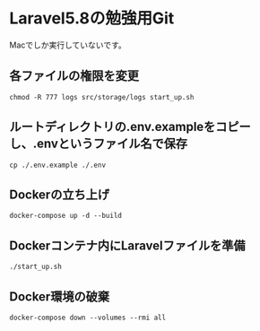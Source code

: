 # Laravel5.8の勉強用Git

Macでしか実行していないです。


## 各ファイルの権限を変更
```
chmod -R 777 logs src/storage/logs start_up.sh
```

## ルートディレクトリの.env.exampleをコピーし、.envというファイル名で保存
`cp ./.env.example ./.env`

## Dockerの立ち上げ
`docker-compose up -d --build`

## Dockerコンテナ内にLaravelファイルを準備
```
./start_up.sh
```

## Docker環境の破棄
```
docker-compose down --volumes --rmi all
```

